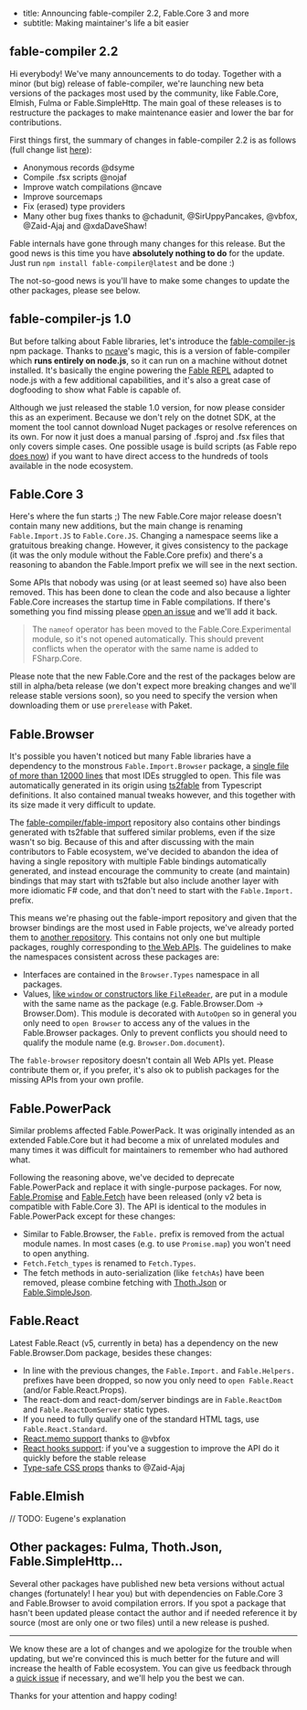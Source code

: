 - title: Announcing fable-compiler 2.2, Fable.Core 3 and more
- subtitle: Making maintainer's life a bit easier

## fable-compiler 2.2

Hi everybody! We've many announcements to do today. Together with a minor (but big) release of fable-compiler, we're launching new beta versions of the packages most used by the community, like Fable.Core, Elmish, Fulma or Fable.SimpleHttp. The main goal of these releases is to restructure the packages to make maintenance easier and lower the bar for contributions.

First things first, the summary of changes in fable-compiler 2.2 is as follows (full change list [here](https://github.com/fable-compiler/Fable/blob/635c0379d12ca7348b394310256105e56240408c/src/fable-compiler/RELEASE_NOTES.md)):

- Anonymous records @dsyme
- Compile .fsx scripts @nojaf
- Improve watch compilations @ncave
- Improve sourcemaps
- Fix (erased) type providers
- Many other bug fixes thanks to @chadunit, @SirUppyPancakes, @vbfox, @Zaid-Ajaj and @xdaDaveShaw!

Fable internals have gone through many changes for this release. But the good news is this time you have **absolutely nothing to do** for the update. Just run `npm install fable-compiler@latest` and be done :)

The not-so-good news is you'll have to make some changes to update the other packages, please see below.

## fable-compiler-js 1.0

But before talking about Fable libraries, let's introduce the [fable-compiler-js](https://www.npmjs.com/package/fable-compiler-js) npm package. Thanks to [ncave](https://github.com/ncave)'s magic, this is a version of fable-compiler which **runs entirely on node.js**, so it can run on a machine without dotnet installed. It's basically the engine powering the [Fable REPL](https://fable.io/repl/) adapted to node.js with a few additional capabilities, and it's also a great case of dogfooding to show what Fable is capable of.

Although we just released the stable 1.0 version, for now please consider this as an experiment. Because we don't rely on the dotnet SDK, at the moment the tool cannot download Nuget packages or resolve references on its own. For now it just does a manual parsing of .fsproj and .fsx files that only covers simple cases. One possible usage is build scripts (as Fable repo [does now](https://github.com/fable-compiler/Fable/blob/9bc3c2187c0c0a9a08ad1adb5dd144e74edf62e6/build.fsx)) if you want to have direct access to the hundreds of tools available in the node ecosystem.

## Fable.Core 3

Here's where the fun starts ;) The new Fable.Core major release doesn't contain many new additions, but the main change is renaming `Fable.Import.JS` to `Fable.Core.JS`. Changing a namespace seems like a gratuitous breaking change. However, it gives consistency to the package (it was the only module without the Fable.Core prefix) and there's a reasoning to abandon the Fable.Import prefix we will see in the next section.

Some APIs that nobody was using (or at least seemed so) have also been removed. This has been done to clean the code and also because a lighter Fable.Core increases the startup time in Fable compilations. If there's something you find missing please [open an issue](https://github.com/fable-compiler/Fable/issues/new) and we'll add it back.

> The `nameof` operator has been moved to the Fable.Core.Experimental module, so it's not opened automatically. This should prevent conflicts when the operator with the same name is added to FSharp.Core.

Please note that the new Fable.Core and the rest of the packages below are still in alpha/beta release (we don't expect more breaking changes and we'll release stable versions soon), so you need to specify the version when downloading them or use `prerelease` with Paket.

## Fable.Browser

It's possible you haven't noticed but many Fable libraries have a dependency to the monstrous `Fable.Import.Browser` package, a [single file of more than 12000 lines](https://github.com/fable-compiler/fable-import/blob/0f780da448be900287f1a0bd1af9a59fdc7680d4/Browser/Fable.Import.Browser.fs) that most IDEs struggled to open. This file was automatically generated in its origin using [ts2fable](http://fable.io/ts2fable/) from Typescript definitions. It also contained manual tweaks however, and this together with its size made it very difficult to update.

The [fable-compiler/fable-import](https://github.com/fable-compiler/fable-import/) repository also contains other bindings generated with ts2fable that suffered similar problems, even if the size wasn't so big. Because of this and after discussing with the main contributors to Fable ecosystem, we've decided to abandon the idea of having a single repository with multiple Fable bindings automatically generated, and instead encourage the community to create (and maintain) bindings that may start with ts2fable but also include another layer with more idiomatic F# code, and that don't need to start with the `Fable.Import.` prefix.

This means we're phasing out the fable-import repository and given that the browser bindings are the most used in Fable projects, we've already ported them to [another repository](https://github.com/fable-compiler/fable-browser). This contains not only one but multiple packages, roughly corresponding to [the Web APIs](https://developer.mozilla.org/es/docs/Web/API). The guidelines to make the namespaces consistent across these packages are:

- Interfaces are contained in the `Browser.Types` namespace in all packages.
- Values, [like `window` or constructors like `FileReader`](https://github.com/fable-compiler/fable-browser/blob/439b42070c9ed6afc6ec18499f22f3c238c221ae/src/Dom/Browser.Dom.Api.fs#L14-L22), are put in a module with the same name as the package (e.g. Fable.Browser.Dom -> Browser.Dom). This module is decorated with `AutoOpen` so in general you only need to `open Browser` to access any of the values in the Fable.Browser packages. Only to prevent conflicts you should need to qualify the module name (e.g. `Browser.Dom.document`).

The `fable-browser` repository doesn't contain all Web APIs yet. Please contribute them or, if you prefer, it's also ok to publish packages for the missing APIs from your own profile.

## Fable.PowerPack

Similar problems affected Fable.PowerPack. It was originally intended as an extended Fable.Core but it had become a mix of unrelated modules and many times it was difficult for maintainers to remember who had authored what.

Following the reasoning above, we've decided to deprecate Fable.PowerPack and replace it with single-purpose packages. For now, [Fable.Promise](https://github.com/fable-compiler/fable-promise) and [Fable.Fetch](https://github.com/fable-compiler/fable-fetch) have been released (only v2 beta is compatible with Fable.Core 3). The API is identical to the modules in Fable.PowerPack except for these changes:

- Similar to Fable.Browser, the `Fable.` prefix is removed from the actual module names. In most cases (e.g. to use `Promise.map`) you won't need to open anything.
- `Fetch.Fetch_types` is renamed to `Fetch.Types`.
- The fetch methods in auto-serialization (like `fetchAs`) have been removed, please combine fetching with [Thoth.Json](https://github.com/thoth-org/Thoth.Json) or [Fable.SimpleJson](https://github.com/Zaid-Ajaj/Fable.SimpleJson).

## Fable.React

Latest Fable.React (v5, currently in beta) has a dependency on the new Fable.Browser.Dom package, besides these changes:

- In line with the previous changes, the `Fable.Import.` and `Fable.Helpers.` prefixes have been dropped, so now you only need to `open Fable.React` (and/or Fable.React.Props).
- The react-dom and react-dom/server bindings are in `Fable.ReactDom` and `Fable.ReactDomServer` static types.
- If you need to fully qualify one of the standard HTML tags, use `Fable.React.Standard`.
- [React.memo support](https://github.com/fable-compiler/fable-react/pull/119) thanks to @vbfox
- [React hooks support](https://github.com/fable-compiler/fable-react/issues/140): if you've a suggestion to improve the API do it quickly before the stable release
- [Type-safe CSS props](https://github.com/fable-compiler/fable-react/pull/147/files) thanks to @Zaid-Ajaj

## Fable.Elmish

// TODO: Eugene's explanation

## Other packages: Fulma, Thoth.Json, Fable.SimpleHttp...

Several other packages have published new beta versions without actual changes (fortunately! I hear you) but with dependencies on Fable.Core 3 and Fable.Browser to avoid compilation errors. If you spot a package that hasn't been updated please contact the author and if needed reference it by source (most are only one or two files) until a new release is pushed.

-----------------------------------------------------------

We know these are a lot of changes and we apologize for the trouble when updating, but we're convinced this is much better for the future and will increase the health of Fable ecosystem. You can give us feedback through a [quick issue](https://github.com/fable-compiler/Fable/issues/new) if necessary, and we'll help you the best we can.

Thanks for your attention and happy coding!